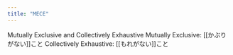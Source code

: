 ```yaml
---
title: "MECE"
---
```


Mutually Exclusive and Collectively Exhaustive
Mutually Exclusive: [[かぶりがない]]こと
Collectively Exhaustive: [[もれがない]]こと